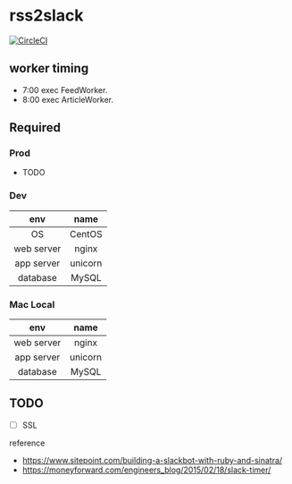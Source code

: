 # rss2slack

[![CircleCI](https://circleci.com/gh/naoto0822/rss2slack.svg?style=svg)](https://circleci.com/gh/naoto0822/rss2slack)

## worker timing

- 7:00 exec FeedWorker.
- 8:00 exec ArticleWorker.

## Required

### Prod

- TODO

### Dev

|    env     |   name  |
|:----------:|:-------:|
| OS         | CentOS  |
| web server | nginx   |
| app server | unicorn |
| database   | MySQL   |

### Mac Local

|    env     |   name  |
|:----------:|:-------:|
| web server | nginx   |
| app server | unicorn |
| database   | MySQL   |

## TODO

- [ ] SSL

reference  
- https://www.sitepoint.com/building-a-slackbot-with-ruby-and-sinatra/
- https://moneyforward.com/engineers_blog/2015/02/18/slack-timer/

